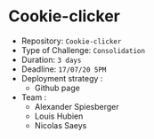 # Cookie-clicker

- Repository: `Cookie-clicker`
- Type of Challenge: `Consolidation`
- Duration: `3 days`
- Deadline: `17/07/20 5PM`
- Deployment strategy :
  - Github page
- Team : 
    - Alexander Spiesberger 
    - Louis Hubien 
    - Nicolas Saeys 